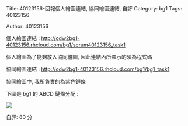 Title: 40123156-回報個人繪圖連結, 協同繪圖連結, 自評
Category: bg1
Tags: 40123156

Author: 40123156

<!-- PELICAN_END_SUMMARY -->

個人繪圖連結 : <a href="http://cdw2bg1-40123156.rhcloud.com/bg1/scrum40123156_task1">http://cdw2bg1-40123156.rhcloud.com/bg1/scrum40123156_task1</a>

個人繪圖為了能夠放入協同繪圖, 因此連結內所顯示的須為程式碼

協同繪圖連結 : <a href="http://cdw2bg1-40123156.rhcloud.com/bg1/bg1_task1">http://cdw2bg1-40123156.rhcloud.com/bg1/bg1_task1</a>

協同繪圖中, 我所負責的為紫色鏈條

下圖是 bg1 的 ABCD 鏈條分配 : 

<img src="./../files/bg1/ABCD.jpg" />

自評: 80 分
